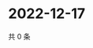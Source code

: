# 2022-12-17

共 0 条

<!-- BEGIN WEIBO -->
<!-- 最后更新时间 Sat Dec 17 2022 19:00:40 GMT+0800 (China Standard Time) -->

<!-- END WEIBO -->
